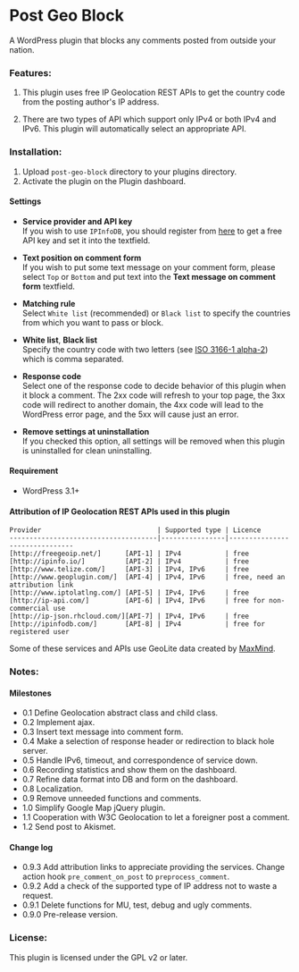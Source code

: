 Post Geo Block
==============

A WordPress plugin that blocks any comments posted from outside your nation.

### Features:

1. This plugin uses free IP Geolocation REST APIs to get the country code 
from the posting author's IP address.

2. There are two types of API which support only IPv4 or both IPv4 and IPv6. 
This plugin will automatically select an appropriate API.

### Installation:

1. Upload `post-geo-block` directory to your plugins directory.
2. Activate the plugin on the Plugin dashboard.

#### Settings

- **Service provider and API key**  
    If you wish to use `IPInfoDB`, you should register from [here][IPInfoDB]
    to get a free API key and set it into the textfield.

- **Text position on comment form**  
    If you wish to put some text message on your comment form, please select
    `Top` or `Bottom` and put text into the **Text message on comment form**
    textfield.

- **Matching rule**  
    Select `White list` (recommended) or `Black list` to specify the countries
    from which you want to pass or block.

- **White list**, **Black list**  
    Specify the country code with two letters (see [ISO 3166-1 alpha-2][ISO])
    which is comma separated.

- **Response code**  
    Select one of the response code to decide behavior of this plugin when it 
    block a comment. The 2xx code will refresh to your top page, the 3xx code 
    will redirect to another domain, the 4xx code will lead to the WordPress 
    error page, and the 5xx will cause just an error.

- **Remove settings at uninstallation**  
    If you checked this option, all settings will be removed when this plugin
    is uninstalled for clean uninstalling.

#### Requirement

- WordPress 3.1+

#### Attribution of IP Geolocation REST APIs used in this plugin

    Provider                             | Supported type | Licence
    -------------------------------------|----------------|-------------------------------
    [http://freegeoip.net/]      [API-1] | IPv4           | free
    [http://ipinfo.io/]          [API-2] | IPv4           | free
    [http://www.telize.com/]     [API-3] | IPv4, IPv6     | free
    [http://www.geoplugin.com/]  [API-4] | IPv4, IPv6     | free, need an attribution link
    [http://www.iptolatlng.com/] [API-5] | IPv4, IPv6     | free
    [http://ip-api.com/]         [API-6] | IPv4, IPv6     | free for non-commercial use
    [http://ip-json.rhcloud.com/][API-7] | IPv4, IPv6     | free
    [http://ipinfodb.com/]       [API-8] | IPv4           | free for registered user

Some of these services and APIs use GeoLite data created by [MaxMind][MaxMind].

### Notes:

#### Milestones

- 0.1    Define Geolocation abstract class and child class.
- 0.2    Implement ajax.
- 0.3    Insert text message into comment form.
- 0.4    Make a selection of response header or redirection to black hole server.
- 0.5    Handle IPv6, timeout, and correspondence of service down.
- 0.6    Recording statistics and show them on the dashboard.
- 0.7    Refine data format into DB and form on the dashboard.
- 0.8    Localization.
- 0.9    Remove unneeded functions and comments.
- 1.0    Simplify Google Map jQuery plugin.
- 1.1    Cooperation with W3C Geolocation to let a foreigner post a comment.
- 1.2    Send post to Akismet.

#### Change log

- 0.9.3  Add attribution links to appreciate providing the services.
         Change action hook `pre_comment_on_post` to `preprocess_comment`.
- 0.9.2  Add a check of the supported type of IP address not to waste a request.
- 0.9.1  Delete functions for MU, test, debug and ugly comments.
- 0.9.0  Pre-release version.

### License:

This plugin is licensed under the GPL v2 or later.

[API-1]: http://freegeoip.net/ "freegeoip.net: FREE IP Geolocation Web Service"
[API-2]: http://ipinfo.io/ "ipinfo.io - ip address information including geolocation, hostname and network details"
[API-3]: http://www.telize.com/ "Telize - JSON IP and GeoIP REST API"
[API-4]: http://www.geoplugin.com/ "geoPlugin to geolocate your visitors"
[API-5]: http://www.iptolatlng.com/ "IP to Latitude, Longitude"
[API-6]: http://ip-api.com/ "IP-API.com - Free Geolocation API"
[API-7]: http://ip-json.rhcloud.com/ "Free IP Geolocation Web Service"
[API-8]: http://ipinfodb.com/ "IPInfoDB | Free IP Address Geolocation Tools"
[MaxMind]: http://www.maxmind.com "MaxMind - IP Geolocation and Online Fraud Prevention"
[IPInfoDB]: http://ipinfodb.com/register.php
[ISO]: http://en.wikipedia.org/wiki/ISO_3166-1_alpha-2#Officially_assigned_code_elements "ISO 3166-1 alpha-2 - Wikipedia, the free encyclopedia"
[RFC]: http://tools.ietf.org/html/rfc2616#section-10 "RFC 2616 - Hypertext Transfer Protocol -- HTTP/1.1"

